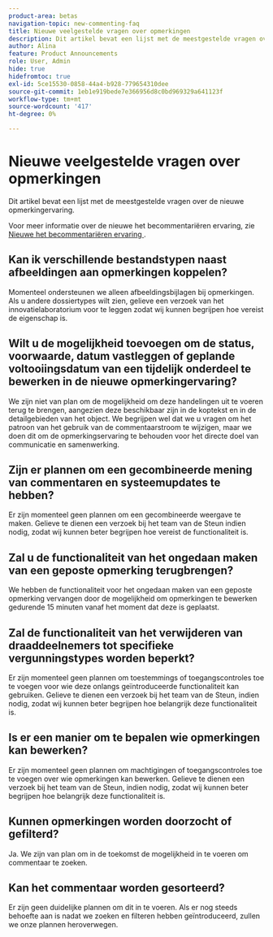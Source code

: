 ```yaml
---
product-area: betas
navigation-topic: new-commenting-faq
title: Nieuwe veelgestelde vragen over opmerkingen
description: Dit artikel bevat een lijst met de meestgestelde vragen over de nieuwe opmerkingervaring.
author: Alina
feature: Product Announcements
role: User, Admin
hide: true
hidefromtoc: true
exl-id: 5ce15530-0858-44a4-b928-779654310dee
source-git-commit: 1eb1e919bede7e366956d8c0bd969329a641123f
workflow-type: tm+mt
source-wordcount: '417'
ht-degree: 0%

---
```


# Nieuwe veelgestelde vragen over opmerkingen

Dit artikel bevat een lijst met de meestgestelde vragen over de nieuwe opmerkingervaring.

Voor meer informatie over de nieuwe het becommentariëren ervaring, zie [ Nieuwe het becommentariëren ervaring ](../../betas/new-commenting-experience-beta/unified-commenting-experience.md).

## Kan ik verschillende bestandstypen naast afbeeldingen aan opmerkingen koppelen?

Momenteel ondersteunen we alleen afbeeldingsbijlagen bij opmerkingen. Als u andere dossiertypes wilt zien, gelieve een verzoek van het innovatielaboratorium voor te leggen zodat wij kunnen begrijpen hoe vereist de eigenschap is.

## Wilt u de mogelijkheid toevoegen om de status, voorwaarde, datum vastleggen of geplande voltooiingsdatum van een tijdelijk onderdeel te bewerken in de nieuwe opmerkingervaring?

We zijn niet van plan om de mogelijkheid om deze handelingen uit te voeren terug te brengen, aangezien deze beschikbaar zijn in de koptekst en in de detailgebieden van het object. We begrijpen wel dat we u vragen om het patroon van het gebruik van de commentaarstroom te wijzigen, maar we doen dit om de opmerkingservaring te behouden voor het directe doel van communicatie en samenwerking.

## Zijn er plannen om een gecombineerde mening van commentaren en systeemupdates te hebben?

Er zijn momenteel geen plannen om een gecombineerde weergave te maken. Gelieve te dienen een verzoek bij het team van de Steun indien nodig, zodat wij kunnen beter begrijpen hoe vereist de functionaliteit is.

## Zal u de functionaliteit van het ongedaan maken van een geposte opmerking terugbrengen?

We hebben de functionaliteit voor het ongedaan maken van een geposte opmerking vervangen door de mogelijkheid om opmerkingen te bewerken gedurende 15 minuten vanaf het moment dat deze is geplaatst.

## Zal de functionaliteit van het verwijderen van draaddeelnemers tot specifieke vergunningstypes worden beperkt?

Er zijn momenteel geen plannen om toestemmings of toegangscontroles toe te voegen voor wie deze onlangs geïntroduceerde functionaliteit kan gebruiken. Gelieve te dienen een verzoek bij het team van de Steun, indien nodig, zodat wij kunnen beter begrijpen hoe belangrijk deze functionaliteit is.

## Is er een manier om te bepalen wie opmerkingen kan bewerken?

Er zijn momenteel geen plannen om machtigingen of toegangscontroles toe te voegen over wie opmerkingen kan bewerken. Gelieve te dienen een verzoek bij het team van de Steun, indien nodig, zodat wij kunnen beter begrijpen hoe belangrijk deze functionaliteit is.

## Kunnen opmerkingen worden doorzocht of gefilterd?

Ja. We zijn van plan om in de toekomst de mogelijkheid in te voeren om commentaar te zoeken.

## Kan het commentaar worden gesorteerd?

Er zijn geen duidelijke plannen om dit in te voeren. Als er nog steeds behoefte aan is nadat we zoeken en filteren hebben geïntroduceerd, zullen we onze plannen heroverwegen.
